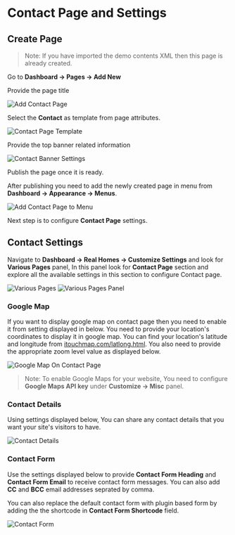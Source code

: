 # Contact Page and Settings

## Create Page

> Note: If you have imported the demo contents XML then this page is already created.

Go to **Dashboard → Pages → Add New**

Provide the page title 

![Add Contact Page](images/contact-page/add-contact-page.png)

Select the **Contact** as template from page attributes.

![Contact Page Template](images/contact-page/contact-page-template.png)

Provide the top banner related information 

![Contact Banner Settings](images/contact-page/contact-banner-settings.png)

Publish the page once it is ready.

After publishing you need to add the newly created page in menu from **Dashboard → Appearance → Menus**. 

![Add Contact Page to Menu](images/contact-page/add-contact-page-menu.png)

Next step is to configure **Contact Page** settings.

## Contact Settings

Navigate to **Dashboard → Real Homes → Customize Settings** and look for **Various Pages** panel, In this panel look for **Contact Page** section and explore all the available settings in this section to configure Contact page.

![Various Pages](images/contact-page/various-pages.png) ![Various Pages Panel](images/contact-page/various-pages-panel.png)

### Google Map

If you want to display google map on contact page then you need to enable it from setting displayed in below. You need to provide your location's coordinates to display it in google map. You can find your location's latitude and longitude from [itouchmap.com/latlong.html](http://itouchmap.com/latlong.html). You also need to provide the appropriate zoom level value as displayed below.

![Google Map On Contact Page](images/contact-page/google-map-on-contact-page.png)

> Note: To enable Google Maps for your website, You need to configure **Google Maps API key** under **Customize → Misc** panel.

### Contact Details

Using settings displayed below, You can share any contact details that you want your site's visitors to have.

![Contact Details](images/contact-page/contact-details.png)

### Contact Form

Use the settings displayed below to provide **Contact Form Heading** and **Contact Form Email** to receive contact form messages. You can also add **CC** and **BCC** email addresses seprated by comma.

You can also replace the default contact form with plugin based form by adding the the shortcode in **Contact Form Shortcode** field.

![Contact Form](images/contact-page/contact-form.png)
